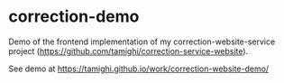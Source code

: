 # correction-demo

Demo of the frontend implementation of my correction-website-service project (https://github.com/tamighi/correction-service-website).

See demo at https://tamighi.github.io/work/correction-website-demo/
